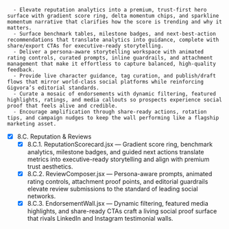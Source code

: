       - Elevate reputation analytics into a premium, trust-first hero surface with gradient score ring, delta momentum chips, and sparkline momentum narrative that clarifies how the score is trending and why it matters.
      - Surface benchmark tables, milestone badges, and next-best-action recommendations that translate analytics into guidance, complete with share/export CTAs for executive-ready storytelling.
      - Deliver a persona-aware storytelling workspace with animated rating controls, curated prompts, inline guardrails, and attachment management that make it effortless to capture balanced, high-quality feedback.
      - Provide live character guidance, tag curation, and publish/draft flows that mirror world-class social platforms while reinforcing Gigvora’s editorial standards.
      - Curate a mosaic of endorsements with dynamic filtering, featured highlights, ratings, and media callouts so prospects experience social proof that feels alive and credible.
      - Encourage amplification through share-ready actions, rotation tips, and campaign nudges to keep the wall performing like a flagship marketing asset.
  - [x] 8.C. Reputation & Reviews
    - [x] 8.C.1. ReputationScorecard.jsx — Gradient score ring, benchmark analytics, milestone badges, and guided next actions translate metrics into executive-ready storytelling and align with premium trust aesthetics.
    - [x] 8.C.2. ReviewComposer.jsx — Persona-aware prompts, animated rating controls, attachment proof points, and editorial guardrails elevate review submissions to the standard of leading social networks.
    - [x] 8.C.3. EndorsementWall.jsx — Dynamic filtering, featured media highlights, and share-ready CTAs craft a living social proof surface that rivals LinkedIn and Instagram testimonial walls.
